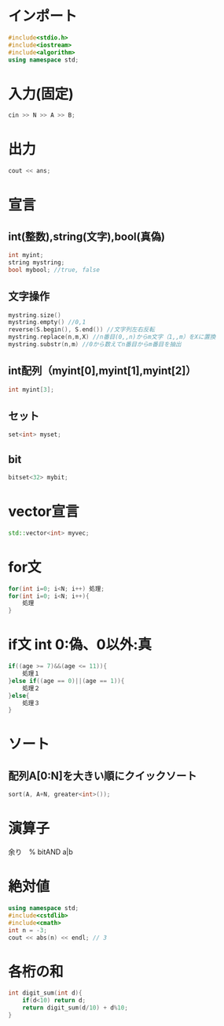 #  インポート
```cpp
#include<stdio.h>
#include<iostream>
#include<algorithm>
using namespace std;
```

#  入力(固定)
```cpp
cin >> N >> A >> B;
```
#  出力
```cpp
cout << ans;
```
#  宣言
##  int(整数),string(文字),bool(真偽)
```cpp
int myint;
string mystring;
bool mybool; //true, false
```
##  文字操作
```cpp
mystring.size()
mystring.empty() //0,1
reverse(S.begin(), S.end()) //文字列左右反転
mystring.replace(n,m,X) //n番目(0,,n)からm文字（1,,m）をXに置換
mystring.substr(n,m) //0から数えてn番目からm番目を抽出
```
##  int配列（myint[0],myint[1],myint[2]）
```cpp
int myint[3];
```
##  セット
```cpp
set<int> myset;
```
##  bit
```cpp
bitset<32> mybit;
```

#  vector宣言
```cpp
std::vector<int> myvec;
```

#  for文
```cpp
for(int i=0; i<N; i++) 処理;
for(int i=0; i<N; i++){
    処理
}
```

# if文 int 0:偽、0以外:真
```cpp
if((age >= 7)&&(age <= 11)){
    処理１
}else if((age == 0)||(age == 1)){
    処理２
}else{
    処理３
}
```
# ソート
## 配列A[0:N]を大きい順にクイックソート
```cpp
sort(A, A+N, greater<int>());
```
# 演算子
余り　%
bitAND a|b

# 絶対値
```cpp
using namespace std;
#include<cstdlib>
#include<cmath>
int n = -3;
cout << abs(n) << endl; // 3
```

# 各桁の和
```cpp
int digit_sum(int d){
    if(d<10) return d;
    return digit_sum(d/10) + d%10;
}
```